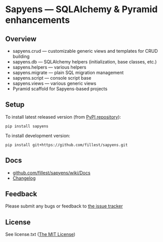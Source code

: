 # Sapyens — SQLAlchemy & Pyramid enhancements

## Overview
* sapyens.crud — customizable generic views and templates for CRUD building
* sapyens.db — SQLAlchemy helpers (initialization, base classes, etc.)
* sapyens.helpers — various helpers
* sapyens.migrate — plain SQL migration management
* sapyens.script — console script base
* sapyens.views — various generic views
* Pyramid scaffold for Sapyens-based projects

## Setup
To install latest released version (from [PyPI repository](http://pypi.python.org/pypi/sapyens)):

    pip install sapyens

To install development version:

    pip install git+https://github.com/fillest/sapyens.git

## Docs
* [github.com/fillest/sapyens/wiki/Docs](https://github.com/fillest/sapyens/wiki/Docs)
* [Changelog](https://github.com/fillest/sapyens/blob/master/changelog.md)

## Feedback
Please submit any bugs or feedback to [the issue tracker](https://github.com/fillest/sapyens/issues)

## License
See license.txt ([The MIT License](http://www.opensource.org/licenses/mit-license.php))
